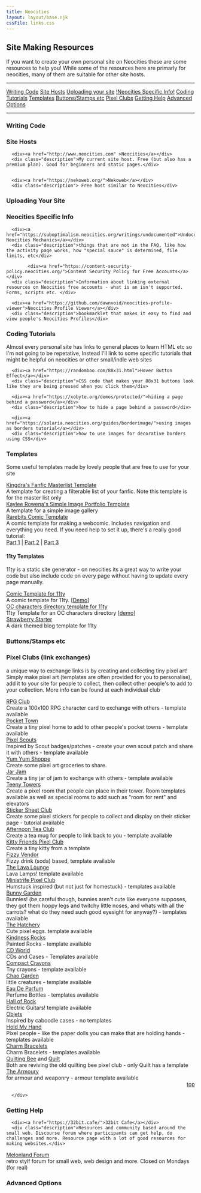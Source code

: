 ```yaml
---
title: Neocities
layout: layout/base.njk
cssFile: links.css
---
```


<h2>Site Making Resources</h2>
<p>If you want to create your own personal site on Neocities these are some resources to help you! While some of the resources here are primarly for neocities, many of them are suitable for other site hosts.</p>


<hr class="dashed">
<div class="linkmenu" id="top">
    <a href="#codeapps">Writing Code</a>    
    <a href="#neosites">Site Hosts</a> 
    <a href="#uploading">Uploading your site</a>
    <a href="#neocities">!Neocities Specific Info!</a> 
    <a href="#tutorials">Coding Tutorials</a> 
    <a href="#templates">Templates</a>  
    <a href="#buttons">Buttons/Stamps etc</a>    
    <a href="#pixclubs">Pixel Clubs</a>  
    <a href="#help">Getting Help</a>  
    <a href="#advanced">Advanced Options</a>     
 </div>
 <hr class="dashed">




<!-- template
<div><a href=""> </a></div>
 <div class="description"> </div> 
-->


<div class="textbox" id="codeapps">

<h3>Writing Code</h3>

</div>


<div class="textbox">

<h3>Site Hosts</h3>

      <div><a href="http://www.neocities.com" >Neocities</a></div>
      <div class="description">My current site host. Free (but also has a premium plan). Good for beginners and static pages.</div> 

 
      <div><a href="https://nekoweb.org/">Nekoweb</a></div>
      <div class="description"> Free host similar to Neocities</div>

</div>

<div class="textbox" id="uploading">

<h3>Uploading Your Site</h3>

</div>

<div class="textbox">
<h3>Neocities Specific Info</h3>

      <div><a href="https://suboptimalism.neocities.org/writings/undocumented">Undocumented Neocities Mechanics</a></div>
      <div class="description">things that are not in the FAQ, like how the activity page works, how "special sauce" is determined, file limits, etc</div>

            <div><a href="https://content-security-policy.neocities.org/">Content Security Policy for Free Accounts</a></div>
      <div class="description">Information about linking external resources on Neocities free accounts - what is an isn't supported. Forms, scripts etc. </div>

      <div><a href="https://github.com/dawnvoid/neocities-profile-viewer">Neocities Profile Viewer</a></div>
      <div class="description">bookmarklet that makes it easy to find and view people's Neocities Profiles</div>
</div>


<div class="textbox">


<h3>Coding Tutorials</h3>
 <p>Almost every personal site has links to general places to learn HTML etc so I'm not going to be repetative, Instead I'll link to some specific tutorials that might be helpful on neocities or other small/indie web sites</p>

<!-- template
<div><a href=""> </a></div>
 <div class="description"> </div> 
-->


      <div><a href="https://randomboo.com/88x31.html">Hover Button Effect</a></div>
      <div class="description">CSS code that makes your 88x31 buttons look like they are being pressed when you click them</div>

      <div><a href="https://xobyte.org/demos/protected/">hiding a page behind a password</a></div>
      <div class="description">how to hide a page behind a password</div>

      <div><a href="https://solaria.neocities.org/guides/borderimage/">using images as borders tutorial</a></div>
      <div class="description">how to use images for decorative borders using CSS</div>
</div>

<div class="textbox">
<h3>Templates</h3>
<p>Some useful templates made by lovely people that are free to use for your site</p>
<!-- template
<div><a href=""> </a></div>
 <div class="description"> </div> 
-->

<div><a href="https://kingdra.net/masterlist-template/">Kingdra's Fanfic Masterlist Template</a></div>
 <div class="description">A template for creating a filterable list of your fanfic. Note this template is for the master list only</div> 
 
<div><a href="https://kayleerowena.com/blog/2025/code-template/">Kaylee Rowena's Simple Image Portfolio Template</a></div>
 <div class="description">A template for a simple image gallery</div> 


<div><a href="https://rarebit.neocities.org/">Rarebits Comic Template</a></div>
<div class="description"> A comic template for making a webcomic. Includes navigation and everything you need. If you need help to set it up, there's a really good tutorial: 
<br>
<a href="https://www.tumblr.com/oruguin/752875085457752065/small-rarebit-basics-to-start-your-webcomic-site">Part 1</a> | <a href="https://www.tumblr.com/oruguin/752875136669138944/small-rarebit-basics-to-start-your-webcomic-site"> Part 2</a> | <a href="https://www.tumblr.com/oruguin/752875175467466752/small-rarebit-basics-to-start-your-webcomic-site"> Part 3</a> </div>

#### 11ty Templates

<p>11ty is a static site generator - on neocities its a great way to write your code but also include code on every page without having to update every page manually.</p>

<div><a href="https://github.com/portfiend/eleventy-comic-template">Comic Template for 11ty</a></div>
<div class="description">A comic template for 11ty. [<a href="https://portfiends-comic-template.neocities.org/">Demo</a>]</div>

<div><a href="https://github.com/portfiend/eleventy-oc-directory-template">OC characters directory template for 11ty</a></div>
<div class="description">11ty Template for an OC characters directory [<a href="https://portfiends-oc-template.neocities.org/">demo</a>]</div>

<div><a href="https://strawberrystarter.neocities.org/">Strawberry Starter</a></div>
<div class="description">A dark themed blog template for 11ty</div>


</div>

<div class="textbox" id="buttons">

<h3>Buttons/Stamps etc</h3>

</div>
      
      

<div class="textbox">
<h3>Pixel Clubs (link exchanges)</h3>
<p>a unique way to exchange links is by creating and collecting tiny pixel art! Simply make pixel art (templates are often provided for you to personalise), add it to your site for people to collect, then collect other people's to add to your collection. More info can be found at each individual club</p>
<!-- template 
<div><a href=""> </a></div>
<div class="description"> </div>
-->

<div><a href="https://sweetcharm.net/.CuteDesktop/Website/RPGClub/index.html">RPG Club</a></div>
<div class="description">Create a 100x100 RPG character card to exchange with others - template available</div>

<div><a href="https://divergentrays.com/pocket">Pocket Town</a></div>
<div class="description">Create a tiny pixel home to add to other people's pocket towns - template available</div> 

<div><a href="https://necroath.neocities.org/pixel_scouts">Pixel Scouts</a></div>
<div class="description">Inspired by Scout badges/patches - create your own scout patch and share it with others - template available</div>

<div><a href="https://pastelhello.com/yumyum">Yum Yum Shoppe</a></div>
<div class="description">Create some pixel art groceries to share.</div>

<div><a href="https://blissnet.neocities.org/toybox/JJ">Jar Jam</a></div>
<div class="description">Create a tiny jar of jam to exchange with others - template available</div>

<div><a href="https://keysklubhouse.com/pixelcliques/teenytowers">Teeny Towers</a></div>
<div class="description">Create a pixel room that people can place in their tower. Room templates available as well as special rooms to add such as "room for rent" and elevators</div>

<div><a href="https://stickersheetclub.neocities.org/">Sticker Sheet Club</a></div>
<div class="description">Create some pixel stickers for people to collect and display on their sticker page - tutorial available</div>

<div><a href="https://lostletters.neocities.org/afternoontea/">Afternoon Tea Club</a></div>
<div class="description">Create a tea mug for people to link back to you - template available</div>

<div><a href="https://divergentrays.com/kitty">Kitty Friends Pixel Club</a></div>
<div class="description">Create a tiny kitty from a template</div>

<div><a href="https://fizzsea.neocities.org/extra/fizzyvendor">Fizzy Vendor</a></div>
<div class="description">Fizzy drink (soda) based, template available</div>

<div><a href="https://lavalounge.neocities.org/">The Lava Lounge</a></div>
<div class="description">Lava Lamps! template available</div>

<div><a href="https://honeyedcharlatan.neocities.org/ministrife">Ministrife Pixel Club</a></div>
<div class="description">Humstuck inspired (but not just for homestuck) - templates available</div>


<div><a href="https://solaria.neocities.org/pixel/bunnygarden/bunnygarden">Bunny Garden</a></div>
<div class="description">Bunnies! (be careful though, bunnies aren't cute like everyone supposes, they got them hoppy legs and twitchy little noses, and whats with all the carrots? what do they need such good eyesight for anyway?) - templates available</div>

<div><a href="https://armxnd.neocities.org/hatcherypixelclique">The Hatchery</a></div>
<div class="description">Cute pixel eggs. template available</div>

<div><a href="https://pixelrevival.xyz/kindnessrocks/">Kindness Rocks</a></div>
<div class="description">Painted Rocks - template available</div>

<div><a href="https://humanfinny.neocities.org/clubs/cd_world/cdworld_home">CD World</a></div>
<div class="description">CDs and Cases - Templates available</div>

<div><a href="https://callmemanatee.neocities.org/crayon_clique">Compact Crayons</a></div>
<div class="description">Tny crayons - template available</div>

<div><a href="https://armxnd.neocities.org/chaogardenclique">Chao Garden</a></div>
<div class="description">little creatures - template available</div>

<div><a href="https://cosy-diner.nekoweb.org/parfum.html">Eau De Parfum </a></div>
<div class="description">Perfume Bottles - templates available</div>

<div><a href="https://leviathren.neocities.org/hallofrock">Hall of Rock</a></div>
<div class="description">Electric Guitars! template available</div>

<div><a href="https://milkteamoon.net/objets/">Objets</a></div>
<div class="description">Inspired by caboodle cases - no templates</div>

<div><a href="https://floral-tears.neocities.org/HMH/Pixel-Club">Hold My Hand</a></div>
<div class="description">Pixel people - like the paper dolls you can make that are holding hands - templates available</div>

<div><a href="https://charmbracelets.xandra.cc/">Charm Bracelets</a></div>
<div class="description">Charm Bracelets - templates available</div>

<div><a href="https://sleepysprout.neocities.org/pages/quilt">Quilting Bee</a> and <a href="https://dollzrevival.neocities.org/Pages/General/Quilt">Quilt</a></div>
<div class="description">Both are reviving the old quilting bee pixel club - only Quilt has a template</div>

<div><a href="https://onlywonder.net/pixel-clubs/armoury/">The Armoury</a></div>
<div class="description">for armour and weaponry - armour template available</div>

<div align="right"><a href="#top">top <i class="arrow up"></i></a></div>
      </div>

      </div>



<div class="textbox" id="help">
<h3>Getting Help</h3>

<!-- template 
<div><a href=""> </a></div>
<div class="description"> </div>
-->

      <div><a href="https://32bit.cafe/">32bit Cafe</a></div>
      <div class="description">Resources and community based around the small web. Discourse forum where participants can get help, do challenges and more. Resource page with a lot of good resources for making websites.</div>

<div><a href="https://forum.melonland.net/">Melonland Forum</a></div>
<div class="description">retro stylf forum for small web, web design and more. Closed on Mondays (for real)</div>
</div>

<div class="textbox" id="advanced">

<h3>Advanced Options</h3>

</div>